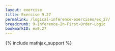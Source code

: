 ```yaml
---
layout: exercise
title: Exercise 9.27
permalink: /logical-inference-exercises/ex_27/
breadcrumb: 9-Inference-In-First-Order-Logic
bookmarkID: ex9.27
---
```


{% include mathjax_support %}

